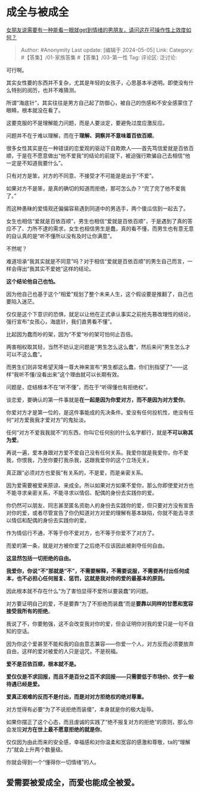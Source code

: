 # 成全与被成全
[女朋友说需要有一种能看一眼就get到情绪的男朋友，请问这在可操作性上效度如何？](https://www.zhihu.com/question/654134522/answer/3487695048)

> Author: #Anonymity
> Last update: [编辑于 2024-05-05]
> Link:
> Category: #【答集】/01-家族答集 #【答集】/03-第一性 
> Tag: 
> 评论区:
> 泛讨论:

可行啊。

其实女性要的东西并不复杂，尤其是年轻的女孩子，心思基本半透明。即使没有什么特别的阅历，也并不难猜测。

所谓“海底针”，其实往往是男方自己起了防御心，被自己的伤感和不安全感蒙住了眼睛，根本就没在看了。

这要克服的不是理解能力问题，而是人要淡定，要避免过度应激反应。

问题并不在于难以理解，而在于**理解、洞察并不意味着百依百顺**。

很多女性其实是在一种错误的恋爱观的驱动下自欺欺人——首先笃信爱就是百依百顺，于是在不愿意做出“他不爱我”的结论的前提下，被迫强行欺骗自己去相信“他一定是不知道我要什么”。

只有对方是笨，对方的不同意、不接受才不可能是是出于“不爱”。

如果对方不是笨，是真的确切的知道而拒绝，那可怎么办？“完了完了他不爱我了。”

而这种愚昧的爱情观还偏偏容易遇到同道中的男选手，两个傻瓜信到一起去了。

女生也相信“爱就是百依百顺”，男生也相信“爱就是百依百顺”，于是遇到了真的答应不了、力所不逮的需求，女生也相信男生是蠢，真的看不懂，而男生也有意无意的自认真的是“听不懂所以没有及时让你满意”。

不然呢？

难道坦承“我其实就是不同意”吗？对于相信“爱就是百依百顺”的男生自己而言，一样会得出“我其实不爱她”这样的结论。

**这个结论他自己也怕。**

因为他自己也基于这个“相爱”规划了整个未来人生，这个假设要是推翻了，自己也要陷入迷茫。

仅仅是这个下意识的恐惧，就足以让他在正式承认事实之前抢先篡改理性的结论，强行宣布“女孩心，海底针，我们直男看不懂”。

比起因为蠢而吵的架，因为“不爱”吵的架可怕何止百倍。

两害相权取其轻，当然不妨认定问题是“男生怎么这么蠢”，然后来问“男生怎么才可以不这么蠢”。

而男生们则非常希望天降一尊大神来宣布“男生都这么蠢，你们別指望了”——这样“我听不懂/没看出来”这个理由就可以长期有效。

问题是，症结根本不在“听不懂”，而在于“听得懂也有拒绝权”。

谈恋爱，要确认的第一件事就是**在一起是因为你爱对方，而不是因为对方爱你**。

你爱对方才是第一位的，是这件事能成的先决条件。爱没有任何投机性，绝没有任何“对方爱我我才爱对方”的鬼扯淡。

任何“对方不爱我我就不”的东西，你叫它任何别的什么名字都行，就是**不可以称其为爱**。

再说一遍，爱本身跟对方爱不爱自己没有任何关系。我爱你就是我爱你，你不爱我，你恨我，乃至你要打我杀我，这跟我爱你的这个立场无关。

真正跟“必须对方也爱我”有关系的，不是爱，而是亲密关系。

因为爱需要被爱来原谅、来成全。所以如果对方如果不爱你，那么你即使爱对方也不能寻求亲密关系，不能寻求以情侣、配偶的身份去实践你的爱。

你仍然可以朋友、同志甚至匿名资助人的身份去实践你的爱，但只要对方没有宣告对你的爱，或者尽管宣告了你仍知道对方对爱的理解有基本缺陷，你就不能去寻求以情侣和配偶的身份去实践你的爱。

作为情侣行不通，不等于你不爱对方，也不等于你爱不了对方了。

而爱的第一条，就是对方被你爱了之后绝不应该因此被剥夺任何自由。

**这显然包括一切拒绝的自由。**

**我爱你，你说“不”那就是“不”，不需要解释，不需要说服，不需要再付出任何成本，也不必担心任何报复、惩罚，这就是我对你的爱的最基本的原则。**

因此根本就不存在什么“为了害怕显得不爱所以要装蠢”的问题。

对方要证明自己的爱，不是要靠“为了不拒绝而装蠢”而是**要靠以同样的甘愿和宽容接受我所有的拒绝**。

我说了不，你要勉强，这不会改变我对你的爱，但会证明你对我的爱只是一句不自知的空话。

因为你这个爱甚至不能和我的自由意志兼容——你爱一个人，对方反而必须要放弃自由，这样的爱对被爱的人只是诅咒，不是祝福。

**爱不是百依百顺，根本就不是。**

**爱仅仅是不求回报，而且不是百分之百不求回报——只需要低于市场价、优于一般待遇已经是爱。**

**爱真正艰难的反而不是付出，而是对对方拒绝权的绝对尊重。**

对方觉得有必要“为了不说拒绝而装傻”，本身就是你的极大耻辱。

如果你摆正了这个心态，而且虔诚的实践了“绝不报复对方的拒绝”的原则，那么你会发现**对方在世上最不愿意拒绝的就是你**。

仅仅因为由此而来的安全感，幸福感和对你温柔和宽容的感激和尊敬，ta的“理解力”就会上升两个数量级。

你就会得到一个“懂得你一切情绪”的人。

## **爱需要被爱成全，而爱也能成全被爱。** ##